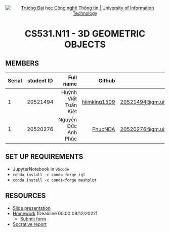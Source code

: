 <p align="center">
  <a href="https://www.uit.edu.vn/" title="Trường Đại học Công nghệ Thông tin" style="border: 5;">
    <img src="https://i.imgur.com/WmMnSRt.png" alt="Trường Đại học Công nghệ Thông tin | University of Information Technology">
  </a>
</p>

<!-- Title -->
<h1 align="center"><b>CS531.N11 - 3D GEOMETRIC OBJECTS</b></h1>

## MEMBERS
| Serial    | student ID          | Full name              | Github                                               | Email                   |
| ------ |:-------------:| ----------------------:|-----------------------------------------------------:|-------------------------:
| 1      | 20521494      | Huỳnh Viết Tuấn Kiệt |[hiimking1509](https://github.com/HiImKing1509)          |20521494@gm.uit.edu.vn   |
| 1      | 20520276      | Nguyễn Đức Anh Phúc |[PhucNDA](https://github.com/PhucNDA)          |20520276@gm.uit.edu.vn   |

## SET UP REQUIREMENTS
* JupyterNotebook in `VScode`
* `conda install -c conda-forge igl`
* `conda install -c conda-forge meshplot`

## RESOURCES
* <a href="https://github.com/HiImKing1509/CS532.N11_3D_Geometry_Objects/blob/main/slide/Slide%20Presentation.pdf">Slide presentation</a>
* <a href="https://github.com/HiImKing1509/CS532.N11_3D_Geometry_Objects/tree/main/homework">Homework</a> (Deadline 00:00 09/12/2022)
  * <a href="https://forms.gle/p8VKMLH9nzworYxB9">Submit form</a>
* <a href="https://github.com/HiImKing1509/CS532.N11_3D_Geometry_Objects/tree/main/report">Socrative report</a>
